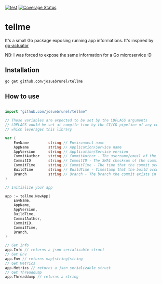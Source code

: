 [![test](https://github.com/josuebrunel/tellme/actions/workflows/test.yml/badge.svg)](https://github.com/josuebrunel/tellme/actions/workflows/test.yml)
[![Coverage Status](https://coveralls.io/repos/github/josuebrunel/tellme/badge.svg?branch=main)](https://coveralls.io/github/josuebrunel/tellme?branch=main)

# tellme

It's a small Go package exposing running app informations.
It's inspired by [go-actuator](https://github.com/sinhashubham95/go-actuator)

NB: I was forced to expose the same information for a Go microservice :D

## Installation

```bash
go get github.com/josuebrunel/tellme
```

## How to use

```go

import "github.com/josuebrunel/tellme"

// These variables are expected to be set by the LDFLAGS arguments
// LDFLAGS would be set at compile time by the CI/CD pipeline of any code
// which leverages this library

var (
    EnvName         string // Environment name
    AppName         string // Application/Service name
    AppVersion      string // Application/Service version
    CommitAuthor    string // CommitAuthor - The username/email of the person who authored the commit
    CommitID        string // CommitID - The SHA1 checksum of the commit
    CommitTime      string // CommitTime - The time that the commit occurred
    BuildTime       string // BuildTime - Timestamp that the build occurred
    Branch          string // Branch - The branch the commit exists in
)

// Initialize your app

app := tellme.NewApp(
    EnvName,
    AppName,
    AppVersion,
    BuildTime,
    CommitAuthor,
    CommitID,
    CommitTime,
    Branch,
)

// Get Info
app.Info // returns a json serializable struct
// Get Env
app.Env // returns map[string]string
// Get Metrics
app.Metrics // returns a json serializable struct
// Get Threaddump
app.Threaddump // returns a string
```
